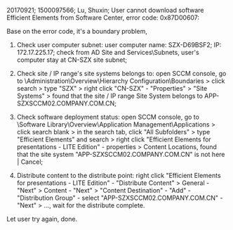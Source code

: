 20170921; 1500097566; Lu, Shuxin; User cannot download software Efficient Elements from Software Center, error code: 0x87D00607:

Base on the error code, it's a boundary problem,

1. Check user computer subnet: user computer name: SZX-D69BSF2; IP: 172.17.225.17; check from AD Site and Services\Subnets, user's computer stay at CN-SZX site subnet; 

2. Check site / IP range's site systems belongs to: open SCCM console, go to \Administration\Overview\Hierarchy Configuration\Boundaries > click search > type "SZX" > right click "CN-SZX" - "Properties" > "Site Systems" > found that the site / IP range Site System belongs to APP-SZXSCCM02.COMPANY.COM.CN; 

3. Check software deployment status: open SCCM console, go to \Software Library\Overview\Application Management\Applications > click search blank > in the search tab, click "All Subfolders" > type "Efficient Elements" and search > right click "Efficient Elements for presentations - LITE Edition" - properties > Content Locations, found that the site system "APP-SZXSCCM02.COMPANY.COM.CN" is not here | Cancel; 

4. Distribute content to the distribute point: right click "Efficient Elements for presentations - LITE Edition" - "Distribute Content" > General - "Next" > Content - "Next" > "Content Destination" - "Add" - "Distribution Group" - select "APP-SZXSCCM02.COMPANY.COM.CN" - "Next" > …, wait for the distribute complete.

Let user try again, done.
